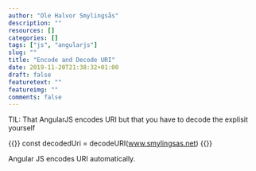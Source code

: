 ```yaml
---
author: "Ole Halvor Smylingsås"
description: ""
resources: []
categories: []
tags: ["js", "angularjs"]     
slug: ""
title: "Encode and Decode URI"
date: 2019-11-20T21:38:32+01:00
draft: false
featuretext: ""
featureimg: ""
comments: false
---
```


TIL: That AngularJS encodes URI but that you have to decode the explisit yourself
<!--more-->
{{<highlight js>}}
const decodedUri = decodeURI(www.smylingsas.net)
{{</highlight>}}

Angular JS encodes URI automatically. 